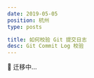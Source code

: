```yaml
---
date: 2019-05-05
position: 杭州
type: posts

title: 如何校验 Git 提交日志
desc: Git Commit Log 校验
---
```


🚧 迁移中...
